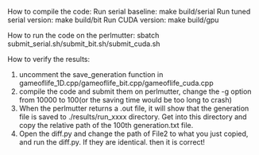 How to compile the code:
Run serial baseline: make build/serial
Run tuned serial version: make build/bit
Run CUDA version: make build/gpu

How to run the code on the perlmutter:
sbatch submit_serial.sh/submit_bit.sh/submit_cuda.sh

How to verify the results:
1. uncomment the save_generation function in gameoflife_1D.cpp/gameoflife_bit.cpp/gameoflife_cuda.cpp
2. compile the code and submit them on perlmutter, change the -g option from 10000 to 100(or the saving time would be too long to crash)
3. When the perlmutter returns a .out file, it will show that the generation file is saved to ./results/run_xxxx directory. Get into this directory and copy the relative path of the 100th generation.txt file.
4. Open the diff.py and change the path of File2 to what you just copied, and run the diff.py. If they are identical. then it is correct!




